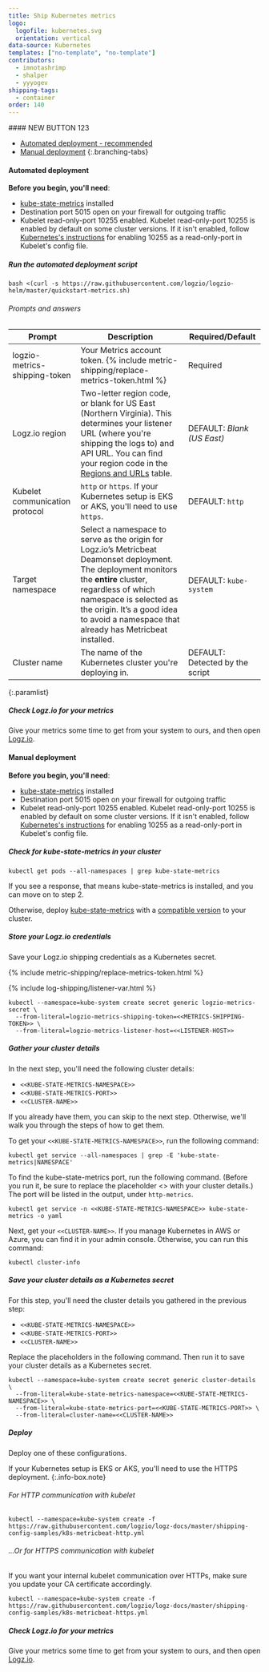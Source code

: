 ```yaml
---
title: Ship Kubernetes metrics
logo:
  logofile: kubernetes.svg
  orientation: vertical
data-source: Kubernetes
templates: ["no-template", "no-template"]
contributors:
  - imnotashrimp
  - shalper
  - yyyogev
shipping-tags:
  - container
order: 140
---
```


<!-- tabContainer:start -->
<div class="branching-container">
#### NEW BUTTON
123
<!-- logzio-inject:grafana:dashboards-installation ids=['1m3Sqx6atnxPd7829LV2W5'] -->

* [Automated deployment - recommended](#automated-config)
* [Manual deployment](#manual-config)
{:.branching-tabs}

<!-- tab:start -->
<div id="automated-config">

#### Automated deployment


**Before you begin, you'll need**:

* [kube-state-metrics](https://github.com/kubernetes/kube-state-metrics) installed
* Destination port 5015 open on your firewall for outgoing traffic
* Kubelet read-only-port 10255 enabled. Kubelet read-only-port 10255 is enabled by default on some cluster versions. If it isn't enabled, follow [Kubernetes's instructions](https://kubernetes.io/docs/reference/command-line-tools-reference/kubelet/) for enabling 10255 as a read-only-port in Kubelet's config file.



<div class="tasklist">

##### Run the automated deployment script

```shell
bash <(curl -s https://raw.githubusercontent.com/logzio/logzio-helm/master/quickstart-metrics.sh)
```

###### Prompts and answers

| Prompt | Description | Required/Default|
|---|---|---|
| logzio-metrics-shipping-token  | Your Metrics account token. {% include metric-shipping/replace-metrics-token.html %} |Required|
| Logz.io region | Two-letter region code, or blank for US East (Northern Virginia). This determines your listener URL (where you're shipping the logs to) and API URL.    You can find your region code in the [Regions and URLs](https://docs.logz.io/user-guide/accounts/account-region.html#regions-and-urls) table. |DEFAULT: _Blank (US East)_ |
| Kubelet communication protocol | `http` or `https`. If your Kubernetes setup is EKS or AKS, you'll need to use `https`. |DEFAULT: `http`|
| Target namespace  | Select a namespace to serve as the origin for Logz.io’s Metricbeat Deamonset deployment. The deployment monitors the **entire** cluster, regardless of which namespace is selected as the origin. It’s a good idea to avoid a namespace that already has Metricbeat installed. |DEFAULT: `kube-system` |
| Cluster name | The name of the Kubernetes cluster you're deploying in. |DEFAULT: Detected by the script |

{:.paramlist}

##### Check Logz.io for your metrics

Give your metrics some time to get from your system to ours,
and then open [Logz.io](https://app.logz.io/#/dashboard/metrics/).

</div>

</div>
<!-- tab:end -->

<!-- tab:start -->
<div id="manual-config">

#### Manual deployment


**Before you begin, you'll need**:

* [kube-state-metrics](https://github.com/kubernetes/kube-state-metrics) installed
* Destination port 5015 open on your firewall for outgoing traffic
* Kubelet read-only-port 10255 enabled. Kubelet read-only-port 10255 is enabled by default on some cluster versions. If it isn't enabled, follow [Kubernetes's instructions](https://kubernetes.io/docs/reference/command-line-tools-reference/kubelet/) for enabling 10255 as a read-only-port in Kubelet's config file.

<div class="tasklist">

##### Check for kube-state-metrics in your cluster

```shell
kubectl get pods --all-namespaces | grep kube-state-metrics
```

If you see a response,
that means kube-state-metrics is installed,
and you can move on to step 2.

Otherwise, deploy [kube-state-metrics](https://github.com/kubernetes/kube-state-metrics)
with a [compatible version](https://github.com/kubernetes/kube-state-metrics#compatibility-matrix) to your cluster.

##### Store your Logz.io credentials

Save your Logz.io shipping credentials as a Kubernetes secret.

{% include metric-shipping/replace-metrics-token.html %}

{% include log-shipping/listener-var.html %} 

```shell
kubectl --namespace=kube-system create secret generic logzio-metrics-secret \
  --from-literal=logzio-metrics-shipping-token=<<METRICS-SHIPPING-TOKEN>> \
  --from-literal=logzio-metrics-listener-host=<<LISTENER-HOST>>
```

##### Gather your cluster details

In the next step, you'll need the following cluster details:

* `<<KUBE-STATE-METRICS-NAMESPACE>>`
* `<<KUBE-STATE-METRICS-PORT>>`
* `<<CLUSTER-NAME>>`

If you already have them, you can skip to the next step. Otherwise, we'll walk you through the steps of how to get them.

To get your `<<KUBE-STATE-METRICS-NAMESPACE>>`, run the following command:

```shell
kubectl get service --all-namespaces | grep -E 'kube-state-metrics|NAMESPACE'
```

To find the kube-state-metrics port, run the following command. (Before you run it, be sure to replace the placeholder <<KUBE-STATE-METRICS-NAMESPACE>> with your cluster details.) The port will be listed in the output, under `http-metrics`.

```shell
kubectl get service -n <<KUBE-STATE-METRICS-NAMESPACE>> kube-state-metrics -o yaml
```

Next, get your `<<CLUSTER-NAME>>`. If you manage Kubernetes in AWS or Azure,
you can find it in your admin console. Otherwise, you can run this command:

```shell
kubectl cluster-info
```

##### Save your cluster details as a Kubernetes secret

For this step, you'll need the cluster details you gathered in the previous step:

* `<<KUBE-STATE-METRICS-NAMESPACE>>`
* `<<KUBE-STATE-METRICS-PORT>>`
* `<<CLUSTER-NAME>>`

Replace the placeholders in the following command. Then run it to save your cluster details as a Kubernetes secret.

```shell
kubectl --namespace=kube-system create secret generic cluster-details \
  --from-literal=kube-state-metrics-namespace=<<KUBE-STATE-METRICS-NAMESPACE>> \
  --from-literal=kube-state-metrics-port=<<KUBE-STATE-METRICS-PORT>> \
  --from-literal=cluster-name=<<CLUSTER-NAME>>
```

##### Deploy

Deploy one of these configurations.

<!-- info-box-start:info -->
If your Kubernetes setup is EKS or AKS,
you'll need to use the HTTPS deployment.
{:.info-box.note}
<!-- info-box-end -->


###### For HTTP communication with kubelet

```shell
kubectl --namespace=kube-system create -f https://raw.githubusercontent.com/logzio/logz-docs/master/shipping-config-samples/k8s-metricbeat-http.yml
```

###### ...Or for HTTPS communication with kubelet

If you want your internal kubelet communication over HTTPs,
make sure you update your CA certificate accordingly.

```shell
kubectl --namespace=kube-system create -f https://raw.githubusercontent.com/logzio/logz-docs/master/shipping-config-samples/k8s-metricbeat-https.yml
```

##### Check Logz.io for your metrics

Give your metrics some time to get from your system to ours,
and then open [Logz.io](https://app.logz.io/#/dashboard/metrics/).

</div>

</div>
<!-- tab:end -->

</div>
<!-- tabContainer:end -->
